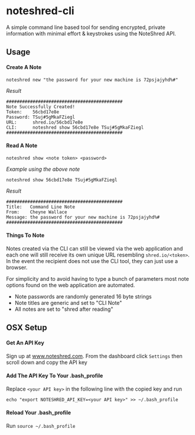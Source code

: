 # noteshred-cli
A simple command line based tool for sending encrypted, private information with minimal effort & keystrokes using the NoteShred API.

## Usage
#### Create A Note
```noteshred new "the password for your new machine is 72psjajyhd%#"```

*Result*
```
############################################
Note Successfully Created!
Token:    56cbd17e8e
Password: TSuj#5gMkaFZiegl
URL:      shred.io/56cbd17e8e
CLI:      noteshred show 56cbd17e8e TSuj#5gMkaFZiegl
############################################
```

#### Read A Note
```noteshred show <note token> <password>```

*Example using the above note*

```noteshred show 56cbd17e8e TSuj#5gMkaFZiegl```

*Result*
```
############################################
Title:   Command Line Note
From:    Cheyne Wallace
Message: the password for your new machine is 72psjajyhd%#
############################################
```

#### Things To Note
Notes created via the CLI can still be viewed via the web application and each one will still receive its own unique URL resembling `shred.io/<token>`. In the event the recipient does not use the CLI tool, they can just use a browser.

For simplicity and to avoid having to type a bunch of parameters most note options found on the web application are automated.

* Note passwords are randomly generated 16 byte strings
* Note titles are generic and set to "CLI Note"
* All notes are set to "shred after reading"


## OSX Setup
#### Get An API Key
Sign up at www.noteshred.com.
From the dashboard click `Settings` then scroll down and copy the API key
#### Add The API Key To Your .bash_profile
Replace `<your API key>` in the following line with the copied key and run

```echo "export NOTESHRED_API_KEY=<your API key>" >> ~/.bash_profile```
#### Reload Your .bash_profile
Run ```source ~/.bash_profile```
